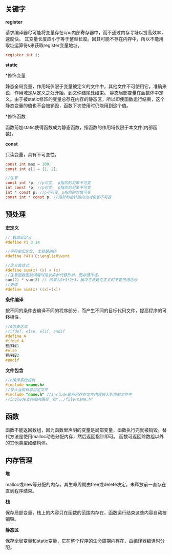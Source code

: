 ## 关键字

**register**

请求编译器尽可能将变量存在cpu内部寄存器中，而不通过内存寻址以提高效率，速度快。
其变量长度应小于等于整型长度。因其可能不存在内存中，所以不能用取址运算符`&`来获取register变量地址。

```c
register int i;
```

**static**

*修饰变量

静态全局变量，作用域仅限于变量被定义的文件中，其他文件不可使用它。准确来说，作用域是从定义之处开始，到文件结尾处结束。
静态局部变量在函数体中定义。由于被static修饰的变量总存在内存的静态区，所以即使函数运行结束，这个静态变量的值也不会被销毁，函数下次使用时仍能用到这个值。

*修饰函数

函数前加static使得函数成为静态函数，指函数的作用域仅限于本文件(内部函数)。

**const**

只读变量，具有不可变性。

```c
const int max = 100;
const int a[] = {1, 2};

//注意
const int *p; //p可变， p指向的对象不可变
int const *p; //p可变， p指向的对象不可变
int * const p; //p不可变，p指向的对象可变
const int * const p; //指针和指针指向的对象都不可变
```

## 预处理

**宏定义**

```c
// 数值宏定义
#define PI 3.14

//字符串宏定义, 尤其是路径
#define PATH E:\english\word

//定义表达式
#define sum(x) (x) + (x)
//注意函数宏被调用时是以实参代替形参，而非值传递。
sum(2) * sum(3) // 结果为2+3*2+3，解决方法是在定义时不要吝惜括号
//更改
#define sum(x) ((x)+(x))
```

**条件编译**

按不同的条件去编译不同的程序部分，而产生不同的目标代码文件，提高程序的可移植性。

```c
//A为表达式
//ifdef, else, elif, endif
#define A
#ifdef A
程序段1
#else
程序段2
#endif
```

**文件包含**

```c
//c编译系统提供
#include <name.h>
//导入当前目录自定文件
#include "name.h" //include是将已存在文件内容嵌入到当前文件中
//include支持相对路径，如"../file/name.h"
```

## 函数

函数不能返回数组，因为函数里声明的变量是局部变量，函数执行完就被销毁。替代方法是使用malloc动态分配内存，然后返回指针即可。
函数可返回除数组以外的其他类型如结构体。

## 内存管理

**堆**

malloc或new等分配的内存。其生命周期由free或delete决定。未释放前一直存在直到程序结束。

**栈**

保存局部变量，栈上的内容只在函数的范围内存在，函数运行结束这些内容自动被销毁。

**静态区**

保存全局变量和static变量，它在整个程序的生命周期内存在，由编译器编译时分配。



